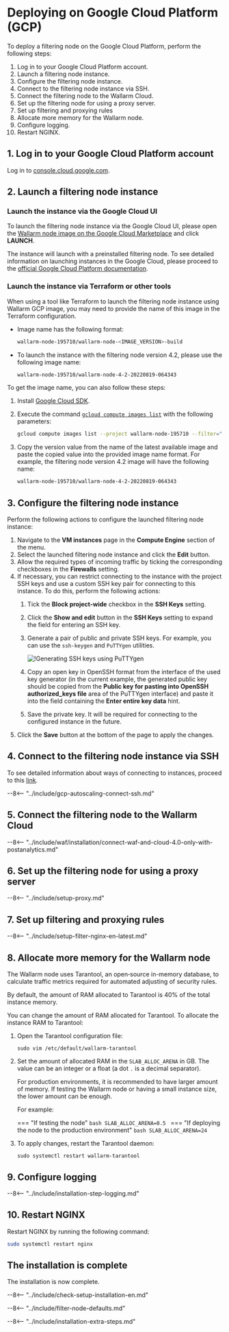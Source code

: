 [link-launch-instance]:     https://cloud.google.com/deep-learning-vm/docs/quickstart-marketplace

[img-ssh-key-generation]:       ../images/installation-gcp/common/ssh-key-generation.png
[versioning-policy]:            ../updating-migrating/versioning-policy.md#version-list
[installation-instr-latest]:    /admin-en/installation-gcp-en/
[img-wl-console-users]:         ../images/check-user-no-2fa.png
[img-create-wallarm-node]:      ../images/user-guides/nodes/create-cloud-node.png
[deployment-platform-docs]:     supported-platforms.md

# Deploying on Google Cloud Platform (GCP)

To deploy a filtering node on the Google Cloud Platform, perform the following steps:

1. Log in to your Google Cloud Platform account.
2. Launch a filtering node instance.
3. Configure the filtering node instance.
4. Connect to the filtering node instance via SSH.
5. Connect the filtering node to the Wallarm Cloud.
6. Set up the filtering node for using a proxy server.
7. Set up filtering and proxying rules
8. Allocate more memory for the Wallarm node.
9. Configure logging.
10. Restart NGINX.

## 1. Log in to your Google Cloud Platform account

Log in to [console.cloud.google.com](https://console.cloud.google.com/).

## 2. Launch a filtering node instance

### Launch the instance via the Google Cloud UI

To launch the filtering node instance via the Google Cloud UI, please open the [Wallarm node image on the Google Cloud Marketplace](https://console.cloud.google.com/launcher/details/wallarm-node-195710/wallarm-node) and click **LAUNCH**.

The instance will launch with a preinstalled filtering node. To see detailed information on launching instances in the Google Cloud, please proceed to the [official Google Cloud Platform documentation][link-launch-instance].

### Launch the instance via Terraform or other tools

When using a tool like Terraform to launch the filtering node instance using Wallarm GCP image, you may need to provide the name of this image in the Terraform configuration.

* Image name has the following format:

    ```bash
    wallarm-node-195710/wallarm-node-<IMAGE_VERSION>-build
    ```
* To launch the instance with the filtering node version 4.2, please use the following image name:

    ```bash
    wallarm-node-195710/wallarm-node-4-2-20220819-064343
    ```

To get the image name, you can also follow these steps:

1. Install [Google Cloud SDK](https://cloud.google.com/sdk/docs/install).
2. Execute the command [`gcloud compute images list`](https://cloud.google.com/sdk/gcloud/reference/compute/images/list) with the following parameters:

    ```bash
    gcloud compute images list --project wallarm-node-195710 --filter="name~'wallarm-node-4-2-*'" --no-standard-images
    ```
3. Copy the version value from the name of the latest available image and paste the copied value into the provided image name format. For example, the filtering node version 4.2 image will have the following name:

    ```bash
    wallarm-node-195710/wallarm-node-4-2-20220819-064343
    ```

## 3. Configure the filtering node instance

Perform the following actions to configure the launched filtering node instance:

1.  Navigate to the **VM instances** page in the **Compute Engine** section of the menu.
2.  Select the launched filtering node instance and click the **Edit** button.
3.  Allow the required types of incoming traffic by ticking the corresponding checkboxes in the **Firewalls** setting.
4.  If necessary, you can restrict connecting to the instance with the project SSH keys and use a custom SSH key pair for connecting to this instance. To do this, perform the following actions:
    1.  Tick the **Block project-wide** checkbox in the **SSH Keys** setting.
    2.  Click the **Show and edit** button in the **SSH Keys** setting to expand the field for entering an SSH key.
    3.  Generate a pair of public and private SSH keys. For example, you can use the `ssh-keygen` and `PuTTYgen` utilities.
       
        ![!Generating SSH keys using PuTTYgen][img-ssh-key-generation]

    4.  Copy an open key in OpenSSH format from the interface of the used key generator (in the current example, the generated public key should be copied from the **Public key for pasting into OpenSSH authorized_keys file** area of the PuTTYgen interface) and paste it into the field containing the **Enter entire key data** hint.
    5.  Save the private key. It will be required for connecting to the configured instance in the future.
5.  Click the **Save** button at the bottom of the page to apply the changes. 

## 4. Connect to the filtering node instance via SSH

To see detailed information about ways of connecting to instances, proceed to this [link](https://cloud.google.com/compute/docs/instances/connecting-to-instance).

--8<-- "../include/gcp-autoscaling-connect-ssh.md"

## 5. Connect the filtering node to the Wallarm Cloud

--8<-- "../include/waf/installation/connect-waf-and-cloud-4.0-only-with-postanalytics.md"

## 6. Set up the filtering node for using a proxy server

--8<-- "../include/setup-proxy.md"

## 7. Set up filtering and proxying rules

--8<-- "../include/setup-filter-nginx-en-latest.md"

## 8. Allocate more memory for the Wallarm node

The Wallarm node uses Tarantool, an open‑source in-memory database, to calculate traffic metrics required for automated adjusting of security rules.

By default, the amount of RAM allocated to Tarantool is 40% of the total instance memory.

You can change the amount of RAM allocated for Tarantool. To allocate the instance RAM to Tarantool:

1. Open the Tarantool configuration file:

    ```
    sudo vim /etc/default/wallarm-tarantool
    ```

2. Set the amount of allocated RAM in the `SLAB_ALLOC_ARENA` in GB. The value can be an integer or a float (a dot `.` is a decimal separator).
    
    For production environments, it is recommended to have larger amount of memory. If testing the Wallarm node or having a small instance size, the lower amount can be enough.

    For example:
    
    === "If testing the node"
        ```bash
        SLAB_ALLOC_ARENA=0.5
        ```
    === "If deploying the node to the production environment"
        ```bash
        SLAB_ALLOC_ARENA=24
        ```
3. To apply changes, restart the Tarantool daemon:
    
    ```
    sudo systemctl restart wallarm-tarantool
    ```

## 9. Configure logging

--8<-- "../include/installation-step-logging.md"

## 10. Restart NGINX

Restart NGINX by running the following command:

``` bash
sudo systemctl restart nginx
```

## The installation is complete

The installation is now complete.

--8<-- "../include/check-setup-installation-en.md"

--8<-- "../include/filter-node-defaults.md"

--8<-- "../include/installation-extra-steps.md"